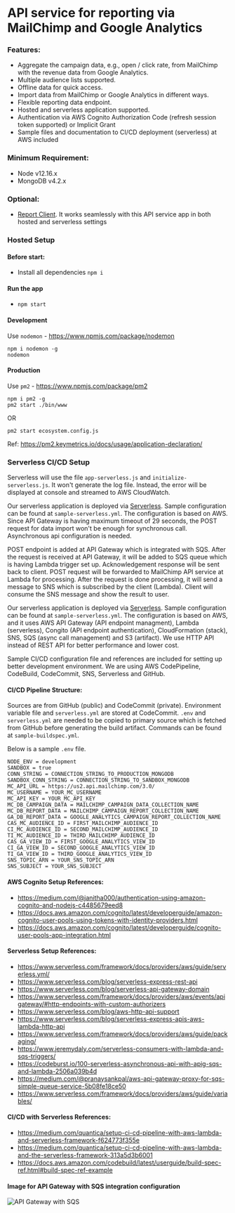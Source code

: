 # API service for reporting via MailChimp and Google Analytics
### Features:
 - Aggregate the campaign data, e.g., open / click rate, from MailChimp with the revenue data from Google Analytics.
 - Multiple audience lists supported.
 - Offline data for quick access.
 - Import data from MailChimp or Google Analytics in different ways.
 - Flexible reporting data endpoint.
 - Hosted and serverless application supported.
 - Authentication via AWS Cognito Authorization Code (refresh session token supported) or Implicit Grant
 - Sample files and documentation to CI/CD deployment (serverless) at AWS included

### Minimum Requirement:
- Node v12.16.x
- MongoDB v4.2.x

### Optional:
- [Report Client](https://github.com/lubu12/reporting-client). It works seamlessly with this API service app in both hosted and serverless settings

### Hosted Setup

#### Before start:
- Install all dependencies `npm i`

#### Run the app
- `npm start`

#### Development
Use `nodemon` - https://www.npmjs.com/package/nodemon
```
npm i nodemon -g
nodemon
```

#### Production
Use `pm2` - https://www.npmjs.com/package/pm2
```
npm i pm2 -g
pm2 start ./bin/www
```
OR
```
pm2 start ecosystem.config.js
```
Ref: https://pm2.keymetrics.io/docs/usage/application-declaration/

### Serverless CI/CD Setup
Serverless will use the file `app-serverless.js` and `initialize-serverless.js`. It won't generate the log file. Instead, the error will be displayed at console and streamed to AWS CloudWatch.

Our serverless application is deployed via [Serverless](https://www.serverless.com/). Sample configuration can be found at `sample-serverless.yml`.  The configuration is based on AWS.  Since API Gateway is having maximum timeout of 29 seconds, the POST request for data import won't be enough for synchronous call. Asynchronous api configuration is needed.

POST endpoint is added at API Gateway which is integrated with SQS. After the request is received at API Gateway, it will be added to SQS queue which is having Lambda trigger set up.  Acknowledgement response will be sent back to client. POST request will be forwarded to MailChimp API service at Lambda for processing.  After the request is done processing, it will send a message to SNS which is subscribed by the client (Lambda). Client will consume the SNS message and show the result to user.

Our serverless application is deployed via [Serverless](https://www.serverless.com/). Sample configuration can be found at `sample-serverless.yml`.  The configuration is based on AWS, and it uses AWS API Gateway (API endpoint managment), Lambda (serverless), Congito (API endpoint authentication), CloudFormation (stack), SNS, SQS (async call management) and S3 (artifact).  We use HTTP API instead of REST API for better performance and lower cost.

Sample CI/CD configuration file and references are included for setting up better development environment. We are using AWS CodePipeline, CodeBuild, CodeCommit, SNS, Serverless and GitHub.

#### CI/CD Pipeline Structure:
Sources are from GitHub (public) and CodeCommit (private).  Environment variable file and `serverless.yml` are stored at CodeCommit. `.env` and `serverless.yml` are needed to be copied to primary source which is fetched from GitHub before generating the build artifact.  Commands can be found at `sample-buildspec.yml`.

Below is a sample `.env` file.
```
NODE_ENV = development
SANDBOX = true
CONN_STRING = CONNECTION_STRING_TO_PRODUCTION_MONGODB
SANDBOX_CONN_STRING = CONNECTION_STRING_TO_SANDBOX_MONGODB
MC_API_URL = https://us2.api.mailchimp.com/3.0/
MC_USERNAME = YOUR_MC_USERNAME
MC_API_KEY = YOUR_MC_API_KEY
MC_DB_CAMPAIGN_DATA = MAILCHIMP_CAMPAIGN_DATA_COLLECTION_NAME
MC_DB_REPORT_DATA = MAILCHIMP_CAMPAIGN_REPORT_COLLECTION_NAME
GA_DB_REPORT_DATA = GOOGLE_ANALYTICS_CAMPAIGN_REPORT_COLLECTION_NAME
CAS_MC_AUDIENCE_ID = FIRST_MAILCHIMP_AUDIENCE_ID
CI_MC_AUDIENCE_ID = SECOND_MAILCHIMP_AUDIENCE_ID
TI_MC_AUDIENCE_ID = THIRD_MAILCHIMP_AUDIENCE_ID
CAS_GA_VIEW_ID = FIRST_GOOGLE_ANALYTICS_VIEW_ID
CI_GA_VIEW_ID = SECOND_GOOGLE_ANALYTICS_VIEW_ID
TI_GA_VIEW_ID = THIRD_GOOGLE_ANALYTICS_VIEW_ID
SNS_TOPIC_ARN = YOUR_SNS_TOPIC_ARN
SNS_SUBJECT = YOUR_SNS_SUBJECT
```

#### AWS Cognito Setup References:
- https://medium.com/@janitha000/authentication-using-amazon-cognito-and-nodejs-c4485679eed8
- https://docs.aws.amazon.com/cognito/latest/developerguide/amazon-cognito-user-pools-using-tokens-with-identity-providers.html
- https://docs.aws.amazon.com/cognito/latest/developerguide/cognito-user-pools-app-integration.html

#### Serverless Setup References:
- https://www.serverless.com/framework/docs/providers/aws/guide/serverless.yml/
- https://www.serverless.com/blog/serverless-express-rest-api
- https://www.serverless.com/blog/serverless-api-gateway-domain
- https://www.serverless.com/framework/docs/providers/aws/events/apigateway/#http-endpoints-with-custom-authorizers
- https://www.serverless.com/blog/aws-http-api-support
- https://www.serverless.com/blog/serverless-express-apis-aws-lambda-http-api
- https://www.serverless.com/framework/docs/providers/aws/guide/packaging/
- https://www.jeremydaly.com/serverless-consumers-with-lambda-and-sqs-triggers/
- https://codeburst.io/100-serverless-asynchronous-api-with-apig-sqs-and-lambda-2506a039b4d
- https://medium.com/@pranaysankpal/aws-api-gateway-proxy-for-sqs-simple-queue-service-5b08fe18ce50
- https://www.serverless.com/framework/docs/providers/aws/guide/variables/

#### CI/CD with Serverless References:
- https://medium.com/quantica/setup-ci-cd-pipeline-with-aws-lambda-and-serverless-framework-f624773f355e
- https://medium.com/quantica/setup-ci-cd-pipeline-with-aws-lambda-and-the-serverless-framework-313a5d3b6001
- https://docs.aws.amazon.com/codebuild/latest/userguide/build-spec-ref.html#build-spec-ref-example

#### Image for API Gateway with SQS integration configuration
![API Gateway with SQS](https://raw.githubusercontent.com/lubu12/mailchimp-api/develop/images/apig-sqs-integration.png)